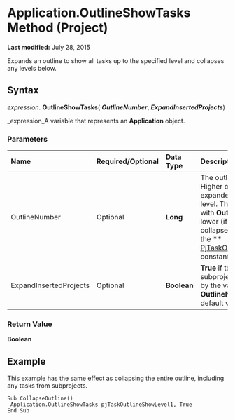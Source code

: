
# Application.OutlineShowTasks Method (Project)

 **Last modified:** July 28, 2015

Expands an outline to show all tasks up to the specified level and collapses any levels below.

## Syntax

 _expression_. **OutlineShowTasks**( **_OutlineNumber_**,  **_ExpandInsertedProjects_**)

 _expression_A variable that represents an  **Application** object.


### Parameters



|**Name**|**Required/Optional**|**Data Type**|**Description**|
|:-----|:-----|:-----|:-----|
|OutlineNumber|Optional| **Long**|The outline level to display. Higher outline levels are expanded to show this level. The level specified with  **OutlineNumber** and lower (if any) are collapsed. Can be one of the ** [PjTaskOutlineShowLevel](27b015dd-5983-ca49-1a5d-67d71bb3d91f.md)** constants.|
|ExpandInsertedProjects|Optional| **Boolean**| **True** if tasks from subprojects are affected by the value specified with **OutlineNumber**. The default value is  **False**.|

### Return Value

 **Boolean**


## Example

This example has the same effect as collapsing the entire outline, including any tasks from subprojects.


```
Sub CollapseOutline() 
 Application.OutlineShowTasks pjTaskOutlineShowLevel1, True 
End Sub
```

